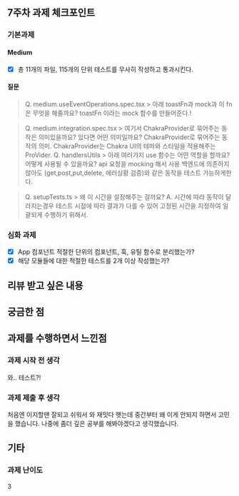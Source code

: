## 7주차 과제 체크포인트

### 기본과제

#### Medium

- [x] 총 11개의 파일, 115개의 단위 테스트를 무사히 작성하고 통과시킨다.

#### 질문

> Q. medium.useEventOperations.spec.tsx > 아래 toastFn과 mock과 이 fn은 무엇을 해줄까요?
> toastFn 이라는 mock 함수를 만들어준다.!

> Q. medium.integration.spec.tsx > 여기서 ChakraProvider로 묶어주는 동작은 의미있을까요? 있다면 어떤 의미일까요?
> ChakraProvider로 묶어주는 동작의 의미.
> ChakraProvider는 Chakra UI의 테마와 스타일을 적용해주는 ProVider.
> Q. handlersUtils > 아래 여러가지 use 함수는 어떤 역할을 할까요? 어떻게 사용될 수 있을까요?
> api 요청을 mocking 해서 사용 백엔드에 의존하지 않아도 (get,post,put,delete, 에러상황 검증)와 같은 동작을 테스트 가능하게한다.

> Q. setupTests.ts > 왜 이 시간을 설정해주는 걸까요?
> A. 시간에 따라 동작이 달라지는경우 테스트 시점에 따라 결과가 다를 수 있어 고정된 시간을 지정하여 일괄되게 수행하기 위해서.

### 심화 과제

- [x] App 컴포넌트 적절한 단위의 컴포넌트, 훅, 유틸 함수로 분리했는가?
- [x] 해당 모듈들에 대한 적절한 테스트를 2개 이상 작성했는가?

## 리뷰 받고 싶은 내용

<!-- 리뷰 받고 싶은 내용을 남겨주세요 -->

## 궁금한 점

<!-- 궁금한 점이 있으면 남겨주세요 -->

## 과제를 수행하면서 느낀점

### 과제 시작 전 생각

와.. 테스트?!

<!-- 과제 시작 전에 느꼈던 것들을 자유롭게 남겨주세요 -->

### 과제 제출 후 생각

처음엔 이지할땐 잘되고 쉬워서 와 재밋다 햇는데 중간부터 왜 이게 안되지 하면서 고민을 했습니다.
나중에 좀더 깊은 공부를 해봐야겠다고 생각했습니다.

<!-- 과제를 하면서 느낀 점을 남겨주세요 -->

## 기타

### 과제 난이도

3

<!-- 본인이 느낀 과제 난이도를 5점 만점으로 표현해주세요 -->
